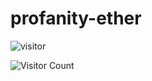 # profanity-ether





<img src="https://visitor-badge.glitch.me/badge?page_id=momodiy.github.io" alt="visitor">

















































![Visitor Count](https://profile-counter.glitch.me/{sponsord}/count.svg)
